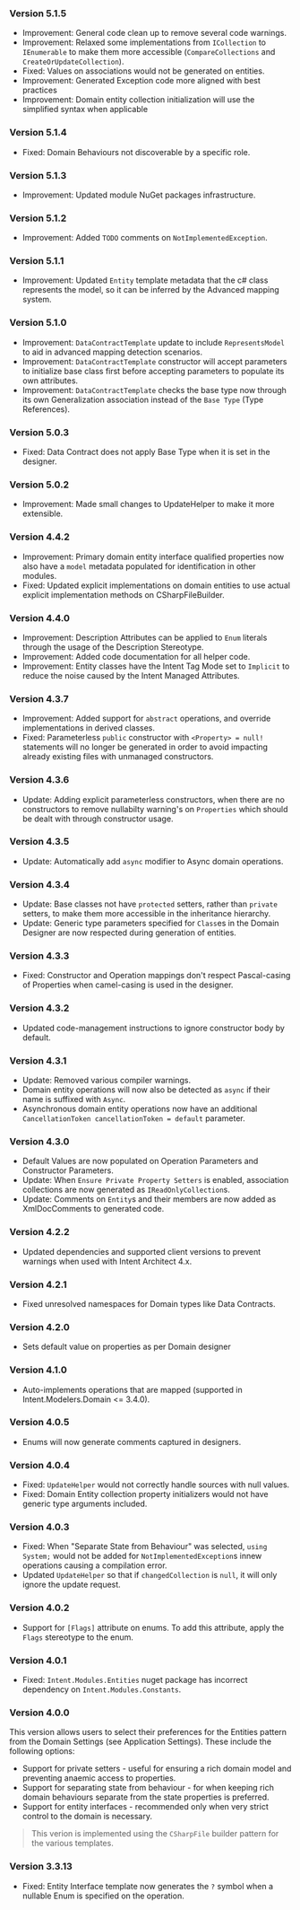### Version 5.1.5

- Improvement: General code clean up to remove several code warnings.
- Improvement: Relaxed some implementations from `ICollection` to `IEnumerable` to make them more accessible (`CompareCollections` and `CreateOrUpdateCollection`).
- Fixed: Values on associations would not be generated on entities.
- Improvement: Generated Exception code more aligned with best practices
- Improvement: Domain entity collection initialization will use the simplified syntax when applicable 

### Version 5.1.4

- Fixed: Domain Behaviours not discoverable by a specific role.

### Version 5.1.3

- Improvement: Updated module NuGet packages infrastructure.

### Version 5.1.2

- Improvement: Added `TODO` comments on `NotImplementedException`.

### Version 5.1.1

- Improvement: Updated `Entity` template metadata that the c# class represents the model, so it can be inferred by the Advanced mapping system.

### Version 5.1.0

- Improvement: `DataContractTemplate` update to include `RepresentsModel` to aid in advanced mapping detection scenarios.
- Improvement: `DataContractTemplate` constructor will accept parameters to initialize base class first before accepting parameters to populate its own attributes.
- Improvement: `DataContractTemplate` checks the base type now through its own Generalization association instead of the `Base Type` (Type References).

### Version 5.0.3

- Fixed: Data Contract does not apply Base Type when it is set in the designer.

### Version 5.0.2

- Improvement: Made small changes to UpdateHelper to make it more extensible.

### Version 4.4.2

- Improvement: Primary domain entity interface qualified properties now also have a `model` metadata populated for identification in other modules.
- Fixed: Updated explicit implementations on domain entities to use actual explicit implementation methods on CSharpFileBuilder.

### Version 4.4.0

- Improvement: Description Attributes can be applied to `Enum` literals through the usage of the Description Stereotype.
- Improvement: Added code documentation for all helper code.
- Improvement: Entity classes have the Intent Tag Mode set to `Implicit` to reduce the noise caused by the Intent Managed Attributes.

### Version 4.3.7

- Improvement: Added support for `abstract` operations, and override implementations in derived classes. 
- Fixed: Parameterless `public` constructor with `<Property> = null!` statements will no longer be generated in order to avoid impacting already existing files with unmanaged constructors.

### Version 4.3.6

- Update: Adding explicit parameterless constructors, when there are no constructors to remove nullabilty warning's on `Properties` which should be dealt with through constructor usage.

### Version 4.3.5

- Update: Automatically add `async` modifier to Async domain operations.

### Version 4.3.4

- Update: Base classes not have `protected` setters, rather than `private` setters, to make them more accessible in the inheritance hierarchy.
- Update: Generic type parameters specified for `Class`es in the Domain Designer are now respected during generation of entities.

### Version 4.3.3

- Fixed: Constructor and Operation mappings don't respect Pascal-casing of Properties when camel-casing is used in the designer.

### Version 4.3.2

- Updated code-management instructions to ignore constructor body by default.

### Version 4.3.1

- Update: Removed various compiler warnings.
- Domain entity operations will now also be detected as `async` if their name is suffixed with `Async`.
- Asynchronous domain entity operations now have an additional `CancellationToken cancellationToken = default` parameter.

### Version 4.3.0

- Default Values are now populated on Operation Parameters and Constructor Parameters.
- Update: When `Ensure Private Property Setters` is enabled, association collections are now generated as `IReadOnlyCollection`s.
- Update: Comments on `Entity`s and their members are now added as XmlDocComments to generated code. 

### Version 4.2.2

- Updated dependencies and supported client versions to prevent warnings when used with Intent Architect 4.x.

### Version 4.2.1

- Fixed unresolved namespaces for Domain types like Data Contracts.

### Version 4.2.0

- Sets default value on properties as per Domain designer

### Version 4.1.0

- Auto-implements operations that are mapped (supported in Intent.Modelers.Domain <= 3.4.0). 

### Version 4.0.5

- Enums will now generate comments captured in designers.

### Version 4.0.4

- Fixed: `UpdateHelper` would not correctly handle sources with null values.
- Fixed: Domain Entity collection property initializers would not have generic type arguments included.

### Version 4.0.3

- Fixed: When "Separate State from Behaviour" was selected, `using System;` would not be added for `NotImplementedException`s innew operations causing a compilation error.
- Updated `UpdateHelper` so that if `changedCollection` is `null`, it will only ignore the update request.

### Version 4.0.2

- Support for `[Flags]` attribute on enums. To add this attribute, apply the `Flags` stereotype to the enum.

### Version 4.0.1

- Fixed: `Intent.Modules.Entities` nuget package has incorrect dependency on `Intent.Modules.Constants`.

### Version 4.0.0

This version allows users to select their preferences for the Entities pattern from the Domain Settings (see Application Settings). 
These include the following options:

- Support for private setters - useful for ensuring a rich domain model and preventing anaemic access to properties.
- Support for separating state from behaviour - for when keeping rich domain behaviours separate from the state properties is preferred.
- Support for entity interfaces - recommended only when very strict control to the domain is necessary.

> This verion is implemented using the `CSharpFile` builder pattern for the various templates.

### Version 3.3.13

- Fixed: Entity Interface template now generates the `?` symbol when a nullable Enum is specified on the operation.
